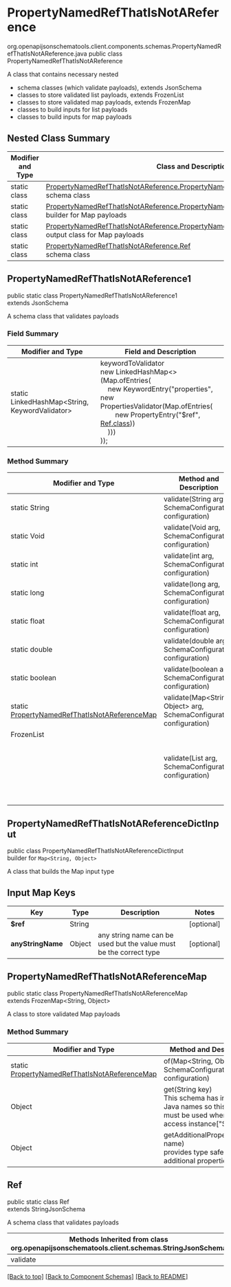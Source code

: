 # PropertyNamedRefThatIsNotAReference
org.openapijsonschematools.client.components.schemas.PropertyNamedRefThatIsNotAReference.java
public class PropertyNamedRefThatIsNotAReference

A class that contains necessary nested
- schema classes (which validate payloads), extends JsonSchema
- classes to store validated list payloads, extends FrozenList
- classes to store validated map payloads, extends FrozenMap
- classes to build inputs for list payloads
- classes to build inputs for map payloads

## Nested Class Summary
| Modifier and Type | Class and Description |
| ----------------- | ---------------------- |
| static class | [PropertyNamedRefThatIsNotAReference.PropertyNamedRefThatIsNotAReference1](#propertynamedrefthatisnotareference1)<br> schema class |
| static class | [PropertyNamedRefThatIsNotAReference.PropertyNamedRefThatIsNotAReferenceDictInput](#propertynamedrefthatisnotareferencedictinput)<br> builder for Map payloads |
| static class | [PropertyNamedRefThatIsNotAReference.PropertyNamedRefThatIsNotAReferenceMap](#propertynamedrefthatisnotareferencemap)<br> output class for Map payloads |
| static class | [PropertyNamedRefThatIsNotAReference.Ref](#ref)<br> schema class |

## PropertyNamedRefThatIsNotAReference1
public static class PropertyNamedRefThatIsNotAReference1<br>
extends JsonSchema

A schema class that validates payloads

### Field Summary
| Modifier and Type | Field and Description |
| ----------------- | ---------------------- |
| static LinkedHashMap<String, KeywordValidator> |keywordToValidator<br/>new LinkedHashMap<>(Map.ofEntries(<br/>&nbsp;&nbsp;&nbsp;&nbsp;new KeywordEntry("properties", new PropertiesValidator(Map.ofEntries(<br>&nbsp;&nbsp;&nbsp;&nbsp;&nbsp;&nbsp;&nbsp;&nbsp;new PropertyEntry("$ref", [Ref.class](#ref)))<br>&nbsp;&nbsp;&nbsp;&nbsp;)))<br>)); |

### Method Summary
| Modifier and Type | Method and Description |
| ----------------- | ---------------------- |
| static String | validate(String arg, SchemaConfiguration configuration) |
| static Void | validate(Void arg, SchemaConfiguration configuration) |
| static int | validate(int arg, SchemaConfiguration configuration) |
| static long | validate(long arg, SchemaConfiguration configuration) |
| static float | validate(float arg, SchemaConfiguration configuration) |
| static double | validate(double arg, SchemaConfiguration configuration) |
| static boolean | validate(boolean arg, SchemaConfiguration configuration) |
| static [PropertyNamedRefThatIsNotAReferenceMap](#propertynamedrefthatisnotareferencemap) | validate(Map<String, Object> arg, SchemaConfiguration configuration) |
| FrozenList<Object> | validate(List<Object> arg, SchemaConfiguration configuration) |

## PropertyNamedRefThatIsNotAReferenceDictInput
public class PropertyNamedRefThatIsNotAReferenceDictInput<br>
builder for `Map<String, Object>`

A class that builds the Map input type

## Input Map Keys
| Key | Type |  Description | Notes |
| --- | ---- | ------------ | ----- |
| **$ref** | String |  | [optional] |
| **anyStringName** | Object | any string name can be used but the value must be the correct type | [optional] |

## PropertyNamedRefThatIsNotAReferenceMap
public static class PropertyNamedRefThatIsNotAReferenceMap<br>
extends FrozenMap<String, Object>

A class to store validated Map payloads

### Method Summary
| Modifier and Type | Method and Description |
| ----------------- | ---------------------- |
| static [PropertyNamedRefThatIsNotAReferenceMap](#propertynamedrefthatisnotareferencemap) | of(Map<String, Object> arg, SchemaConfiguration configuration) |
| Object | get(String key)<br>This schema has invalid Java names so this method must be used when you access instance["$ref"],  |
| Object | getAdditionalProperty(String name)<br>provides type safety for additional properties |

## Ref
public static class Ref<br>
extends StringJsonSchema

A schema class that validates payloads

| Methods Inherited from class org.openapijsonschematools.client.schemas.StringJsonSchema |
| ------------------------------------------------------------------ |
| validate                                                           |

[[Back to top]](#top) [[Back to Component Schemas]](../../../README.md#Component-Schemas) [[Back to README]](../../../README.md)

